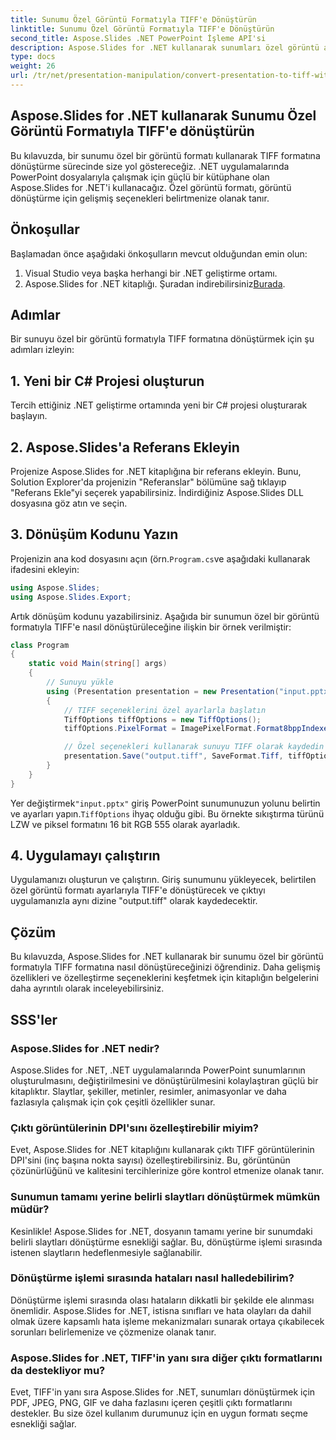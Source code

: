 ```yaml
---
title: Sunumu Özel Görüntü Formatıyla TIFF'e Dönüştürün
linktitle: Sunumu Özel Görüntü Formatıyla TIFF'e Dönüştürün
second_title: Aspose.Slides .NET PowerPoint İşleme API'si
description: Aspose.Slides for .NET kullanarak sunumları özel görüntü ayarlarıyla TIFF'e nasıl dönüştüreceğinizi öğrenin. Kod örnekleri içeren adım adım kılavuz.
type: docs
weight: 26
url: /tr/net/presentation-manipulation/convert-presentation-to-tiff-with-custom-image-format/
---
```


## Aspose.Slides for .NET kullanarak Sunumu Özel Görüntü Formatıyla TIFF'e dönüştürün

Bu kılavuzda, bir sunumu özel bir görüntü formatı kullanarak TIFF formatına dönüştürme sürecinde size yol göstereceğiz. .NET uygulamalarında PowerPoint dosyalarıyla çalışmak için güçlü bir kütüphane olan Aspose.Slides for .NET'i kullanacağız. Özel görüntü formatı, görüntü dönüştürme için gelişmiş seçenekleri belirtmenize olanak tanır.

## Önkoşullar

Başlamadan önce aşağıdaki önkoşulların mevcut olduğundan emin olun:

1. Visual Studio veya başka herhangi bir .NET geliştirme ortamı.
2.  Aspose.Slides for .NET kitaplığı. Şuradan indirebilirsiniz[Burada](https://downloads.aspose.com/slides/net).

## Adımlar

Bir sunuyu özel bir görüntü formatıyla TIFF formatına dönüştürmek için şu adımları izleyin:

## 1. Yeni bir C# Projesi oluşturun

Tercih ettiğiniz .NET geliştirme ortamında yeni bir C# projesi oluşturarak başlayın.

## 2. Aspose.Slides'a Referans Ekleyin

Projenize Aspose.Slides for .NET kitaplığına bir referans ekleyin. Bunu, Solution Explorer'da projenizin "Referanslar" bölümüne sağ tıklayıp "Referans Ekle"yi seçerek yapabilirsiniz. İndirdiğiniz Aspose.Slides DLL dosyasına göz atın ve seçin.

## 3. Dönüşüm Kodunu Yazın

 Projenizin ana kod dosyasını açın (örn.`Program.cs`ve aşağıdaki kullanarak ifadesini ekleyin:

```csharp
using Aspose.Slides;
using Aspose.Slides.Export;
```

Artık dönüşüm kodunu yazabilirsiniz. Aşağıda bir sunumun özel bir görüntü formatıyla TIFF'e nasıl dönüştürüleceğine ilişkin bir örnek verilmiştir:

```csharp
class Program
{
    static void Main(string[] args)
    {
        // Sunuyu yükle
        using (Presentation presentation = new Presentation("input.pptx"))
        {
            // TIFF seçeneklerini özel ayarlarla başlatın
            TiffOptions tiffOptions = new TiffOptions();
            tiffOptions.PixelFormat = ImagePixelFormat.Format8bppIndexed;

            // Özel seçenekleri kullanarak sunuyu TIFF olarak kaydedin
            presentation.Save("output.tiff", SaveFormat.Tiff, tiffOptions);
        }
    }
}
```

 Yer değiştirmek`"input.pptx"` giriş PowerPoint sunumunuzun yolunu belirtin ve ayarları yapın.`TiffOptions` ihyaç olduğu gibi. Bu örnekte sıkıştırma türünü LZW ve piksel formatını 16 bit RGB 555 olarak ayarladık.

## 4. Uygulamayı çalıştırın

Uygulamanızı oluşturun ve çalıştırın. Giriş sunumunu yükleyecek, belirtilen özel görüntü formatı ayarlarıyla TIFF'e dönüştürecek ve çıktıyı uygulamanızla aynı dizine "output.tiff" olarak kaydedecektir.

## Çözüm

Bu kılavuzda, Aspose.Slides for .NET kullanarak bir sunumu özel bir görüntü formatıyla TIFF formatına nasıl dönüştüreceğinizi öğrendiniz. Daha gelişmiş özellikleri ve özelleştirme seçeneklerini keşfetmek için kitaplığın belgelerini daha ayrıntılı olarak inceleyebilirsiniz.

## SSS'ler

### Aspose.Slides for .NET nedir?

Aspose.Slides for .NET, .NET uygulamalarında PowerPoint sunumlarının oluşturulmasını, değiştirilmesini ve dönüştürülmesini kolaylaştıran güçlü bir kitaplıktır. Slaytlar, şekiller, metinler, resimler, animasyonlar ve daha fazlasıyla çalışmak için çok çeşitli özellikler sunar.

### Çıktı görüntülerinin DPI'sını özelleştirebilir miyim?

Evet, Aspose.Slides for .NET kitaplığını kullanarak çıktı TIFF görüntülerinin DPI'sini (inç başına nokta sayısı) özelleştirebilirsiniz. Bu, görüntünün çözünürlüğünü ve kalitesini tercihlerinize göre kontrol etmenize olanak tanır.

### Sunumun tamamı yerine belirli slaytları dönüştürmek mümkün müdür?

Kesinlikle! Aspose.Slides for .NET, dosyanın tamamı yerine bir sunumdaki belirli slaytları dönüştürme esnekliği sağlar. Bu, dönüştürme işlemi sırasında istenen slaytların hedeflenmesiyle sağlanabilir.

### Dönüştürme işlemi sırasında hataları nasıl halledebilirim?

Dönüştürme işlemi sırasında olası hataların dikkatli bir şekilde ele alınması önemlidir. Aspose.Slides for .NET, istisna sınıfları ve hata olayları da dahil olmak üzere kapsamlı hata işleme mekanizmaları sunarak ortaya çıkabilecek sorunları belirlemenize ve çözmenize olanak tanır.

### Aspose.Slides for .NET, TIFF'in yanı sıra diğer çıktı formatlarını da destekliyor mu?

Evet, TIFF'in yanı sıra Aspose.Slides for .NET, sunumları dönüştürmek için PDF, JPEG, PNG, GIF ve daha fazlasını içeren çeşitli çıktı formatlarını destekler. Bu size özel kullanım durumunuz için en uygun formatı seçme esnekliği sağlar.